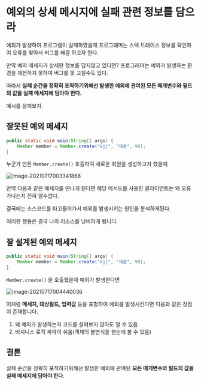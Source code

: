 # 예외의 상세 메시지에 실패 관련 정보를 담으라



예외가 발생하여 프로그램이 실패하였을때 프로그래머는 스텍 트레이스 정보를 확인하여 오류를 찾아서 버그를 해결 하고자 한다.

만약 예외 메세지가 상세한 정보를 담지않고 있다면? 프로그래머는 예외가 발생하는 환경을 재현하지 못하여 버그를 못 고칠수도 있다.

따라서 **실패 순간을 정확히 포착하기위해선 발생한 예외에 관여된 모든 매개변수와 필드의 값을 실패 메세지에 담아야 한다.**



예시를 살펴보자.



## 잘못된 예외 메세지

```java
public static void main(String[] args) {
    Member member = Member.create("kjj", "재준", 99);
}
```

누군가 만든 `Member.create()` 호출하여 새로운 회원을 생성하고자 했을때 

![image-20210717003341868](https://tva1.sinaimg.cn/large/008i3skNgy1gsj7oyjmhqj30ho01w3yr.jpg)

만약 다음과 같은  메세지를 만나게 된다면 해당 메서드를 사용한 클라이언트는 왜 오류가나는지 전혀 알수없다.

결국에는 소스코드를 타고들어가서 예외를 발생시키는 원인을 분석하게된다.

이러한 행동은 결국 나의 리소스를 낭비하게 됩니다.



## 잘 설계된 예외 메세지

```java
public static void main(String[] args) {
    Member member = Member.create("kjj", "재준", 99);
}
```

`Member.create()` 을 호출했을때 예외가 발생한다면

![image-20210717004440036](https://tva1.sinaimg.cn/large/008i3skNgy1gsj808hmdtj30ue02rgm9.jpg)

이처럼 **메세지, 대상필드, 입력값** 등을 포함하여 예외를 발생시킨다면 다음과 같은 장점이 존재합니다.

1. 왜 예외가 발생하는지 코드를 살펴보지 않아도 알 수 있음
2. 비지니스 로직 파악이 쉬움(객체의 불변식을 한눈에 볼 수 있음)



## 결론

실패 순간을 정확히 포착하기위해선 발생한 예외에 관여된 **모든 매개변수와 필드의 값을 실패 메세지에 담아야 한다**.